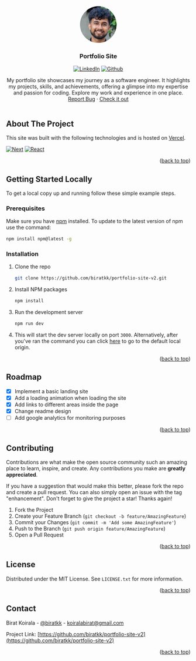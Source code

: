 <!-- Improved compatibility of back to top link: See: https://github.com/othneildrew/Best-README-Template/pull/73 -->

<a name="readme-top"></a>

<!--
*** Thanks for checking out the Best-README-Template. If you have a suggestion
*** that would make this better, please fork the repo and create a pull request
*** or simply open an issue with the tag "enhancement".
*** Don't forget to give the project a star!
*** Thanks again! Now go create something AMAZING! :D
-->

<!-- PROJECT SHIELDS -->
<!--
*** I'm using markdown "reference style" links for readability.
*** Reference links are enclosed in brackets [ ] instead of parentheses ( ).
*** See the bottom of this document for the declaration of the reference variables
*** for contributors-url, forks-url, etc. This is an optional, concise syntax you may use.
*** https://www.markdownguide.org/basic-syntax/#reference-style-links
-->


<!-- PROJECT LOGO -->
<br />
<div align="center">
  <a href="https://github.com/biratkk/portfolio-site-v2">
    <img src="public/picture-me.png" alt="Logo" width="100" height="100" style="border-radius:50%; object-fit:cover">
  </a>


<h3 align="center">Portfolio Site</h3>

[![LinkedIn][linkedin-shield]][linkedin-url]
[![Github][github-shield]][github-url]
  <p align="center">
    
My portfolio site showcases my journey as a software engineer. It highlights my projects, skills, and achievements, offering a glimpse into my expertise and passion for coding. Explore my work and experience in one place.
    <br />
    <a href="https://github.com/biratkk/portfolio-site-v2/issues">Report Bug</a>
    ·
    <a href="https://www.birat.info/">Check it out</a>
    <br />
    <br />
  </p>
</div>
<!-- ABOUT THE PROJECT -->

## About The Project
This site was built with the following technologies and is hosted on [Vercel](https://vercel.app/).

[![Next][Next.js]][Next-url]
[![React][React.js]][React-url]
</div>



<p align="right">(<a href="#readme-top">back to top</a>)</p>

<!-- GETTING STARTED -->

## Getting Started Locally
To get a local copy up and running follow these simple example steps.

### Prerequisites
Make sure you have [npm](https://docs.npmjs.com/downloading-and-installing-node-js-and-npm) installed. To update to the latest version of npm use the command:
```sh
npm install npm@latest -g
```

### Installation

1. Clone the repo
   ```sh
   git clone https://github.com/biratkk/portfolio-site-v2.git
   ```
2. Install NPM packages
   ```sh
   npm install
   ```
3. Run the development server
   ```sh
   npm run dev
   ```
4. This will start the dev server locally on port `3000`. Alternatively, after you've ran the command you can click [here](http://localhost:3000/) to go to the default local origin.

<p align="right">(<a href="#readme-top">back to top</a>)</p>

<!-- ROADMAP -->

## Roadmap

- [x] Implement a basic landing site
- [x] Add a loading animation when loading the site
- [x] Add links to different areas inside the page
- [x] Change readme design
- [ ] Add google analytics for monitoring purposes

<p align="right">(<a href="#readme-top">back to top</a>)</p>

<!-- CONTRIBUTING -->

## Contributing

Contributions are what make the open source community such an amazing place to learn, inspire, and create. Any contributions you make are **greatly appreciated**.

If you have a suggestion that would make this better, please fork the repo and create a pull request. You can also simply open an issue with the tag "enhancement".
Don't forget to give the project a star! Thanks again!

1. Fork the Project
2. Create your Feature Branch (`git checkout -b feature/AmazingFeature`)
3. Commit your Changes (`git commit -m 'Add some AmazingFeature'`)
4. Push to the Branch (`git push origin feature/AmazingFeature`)
5. Open a Pull Request

<p align="right">(<a href="#readme-top">back to top</a>)</p>

<!-- LICENSE -->

## License

Distributed under the MIT License. See `LICENSE.txt` for more information.

<p align="right">(<a href="#readme-top">back to top</a>)</p>

<!-- CONTACT -->

## Contact

Birat Koirala - [@biratkk](https://twitter.com/biratkk) - koiralabirat@gmail.com

Project Link: [https://github.com/biratkk/portfolio-site-v2](https://github.com/biratkk/portfolio-site-v2)

<p align="right">(<a href="#readme-top">back to top</a>)</p>

<!-- MARKDOWN LINKS & IMAGES -->
<!-- https://www.markdownguide.org/basic-syntax/#reference-style-links -->

[linkedin-shield]: https://img.shields.io/badge/-LinkedIn-black.svg?style=for-the-badge&logo=linkedin&colorB=555
[linkedin-url]: https://linkedin.com/in/birat-koirala
[github-shield]: https://img.shields.io/badge/-Github-black.svg?style=for-the-badge&logo=github&colorB=555
[github-url]: https://github.com.com/biratkk

[product-screenshot]: images/screenshot.png
[Next.js]: https://img.shields.io/badge/next.js-000000?style=for-the-badge&logo=nextdotjs&logoColor=white
[Next-url]: https://nextjs.org/
[React.js]: https://img.shields.io/badge/React-20232A?style=for-the-badge&logo=react&logoColor=61DAFB
[React-url]: https://reactjs.org/
[Vue.js]: https://img.shields.io/badge/Vue.js-35495E?style=for-the-badge&logo=vuedotjs&logoColor=4FC08D
[Vue-url]: https://vuejs.org/
[Angular.io]: https://img.shields.io/badge/Angular-DD0031?style=for-the-badge&logo=angular&logoColor=white
[Angular-url]: https://angular.io/
[Svelte.dev]: https://img.shields.io/badge/Svelte-4A4A55?style=for-the-badge&logo=svelte&logoColor=FF3E00
[Svelte-url]: https://svelte.dev/
[Laravel.com]: https://img.shields.io/badge/Laravel-FF2D20?style=for-the-badge&logo=laravel&logoColor=white
[Laravel-url]: https://laravel.com
[Bootstrap.com]: https://img.shields.io/badge/Bootstrap-563D7C?style=for-the-badge&logo=bootstrap&logoColor=white
[Bootstrap-url]: https://getbootstrap.com
[JQuery.com]: https://img.shields.io/badge/jQuery-0769AD?style=for-the-badge&logo=jquery&logoColor=white
[JQuery-url]: https://jquery.com
